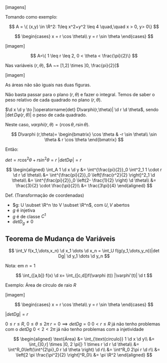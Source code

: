 [imagens]

Tomando como exemplo:

$$
A = \{ (x,y) \in \R^2: 1\leq x^2+y^2 \leq 4 \quad,\quad x > 0, y> 0\}
$$

$$
\begin{cases}
x = r \cos \theta\\
y = r \sin \theta
\end{cases}
$$

[imagem]

$$
A=\{ 1 \leq r \leq 2, 0 < \theta < \frac{\pi}{2}\}
$$

Nas variáveis $(r, \theta)$,
$A ~= [1,2] \times ]0, \frac{pi}{2}[$

[imagem]

As áreas não são iguais nas duas figuras.

Não basta passar para o plano $(r, \theta)$ e fazer o integral.
Temos de saber o peso relativo de cada quadrado no plano $(r, \theta)$.

$\d x \d y \to |\operatorname{det} D\varphi(r,\theta)| \d r \d \theta$,
sendo $|\operatorname{det} D\varphi(r,\theta)|$ o peso de cada quadrado.

Neste caso, $varphi(r,\theta) = (r\cos \theta, r \sin \theta)$.

$$
D\varphi (r,\theta)=
\begin{bmatrix}
\cos \theta & -r \sin \theta\\
\sin \theta & r \cos \theta
\end{bmatrix}
$$

Então:

$det = r \cos^2 \theta + r \sin^2 \theta = r$
$|det D\varphi| = r$

$$
\begin{aligned}
\int_A 1 \d x \d y &= \int^{\frac{pi}{2}}_0 \int^2_1 1 \cdot r \d r \d \theta\\
&= \int^{\frac{pi}{2}}_0 \left[\frac{r^2}{2} \right]^2_1 \d \theta\\
&= \int^{\frac{pi}{2}}_0 \left(2- \frac{1}{2} \right) \d \theta\\
&= \frac{3}{2} \cdot \frac{\pi}{2}\\
&= \frac{3\pi}{4}
\end{aligned}
$$

Def. (Transformação de coordenadas)

- $g: U \subset \R^n \to V \subset \R^n$, com $U,V$ abertos
- $g$ é injetiva
- $g$ é de classe $C^1$
- $det D_g \ne 0$

## Teorema de Mudança de Variáveis

$$
\int_V f(x_1,\dots,x_n) \d x_1 \dots \d x_n = \int_U f(g(y_1,\dots,y_n))|det Dg| \d y_1 \dots \d y_n
$$

Nota: em $n=1$

$$
\int_{[a,b]} f(x) \d x= \int_{[c,d]}f(\varphi (t)) |\varphi'(t)| \d t
$$

Exemplo:
Área de círculo de raio $R$

[imagem]

$$
\begin{cases}
x = r \cos \theta\\
y = r \sin \theta
\end{cases}
$$

$|det Dg| = r$

$0 \leq r \leq R$, $0 \leq \theta \leq 2\pi$
$r = 0 \implies det Dg = 0$
$0 < r \leq R$ já não tenho problemas com o $det Dg$
$0 < 2 < 2\pi$ já não tenho problemas com a injetividade

$$
\begin{aligned}
\text{Área} &= \int_{\text{circulo}} 1 \d x \d y\\
&= \int_{]0,r] \times ]0, 2 \pi[} 1 \times r \d r \d \theta\\
&= \int^R_0\left(\int^{2\pi}_0 r \d \theta \right) \d r\\
&= \int^R_0 2\pi r \d r\\
&= \left[2 \pi \frac{\pi^2}{2} \right]^R_0\\
&= \pi \R^2
\end{aligned}
$$
